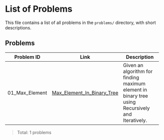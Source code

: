 # List of Problems

This file contains a list of all problems in the `problems/` directory, with short descriptions.

## Problems

| Problem ID     | Link                                               | Description                                                                                      |
| -------------- | -------------------------------------------------- | ------------------------------------------------------------------------------------------------ |
| 01_Max_Element | [Max_Element_In_Binary_Tree](/01_Max_Element.CPP/) | Given an algorithm for finding maximum element in binary tree using Recursively and Iteratively. |

> Total: 1 problems
